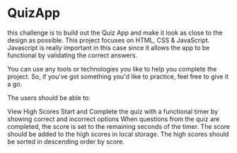 # QuizApp
this challenge is to build out the Quiz App and make it look as close to the design as possible. This project focuses on HTML, CSS & JavaScript. Javascript is really important in this case since it allows the app to be functional by validating the correct answers.

You can use any tools or technologies you like to help you complete the project. So, if you've got something you'd like to practice, feel free to give it a go.

The users should be able to:

View High Scores
Start and Complete the quiz with a functional timer by showing correct and incorrect options
When questions from the quiz are completed, the score is set to the remaining seconds of the timer.
The score should be added to the high scores in local storage.
The high scores should be sorted in descending order by score.


